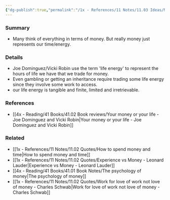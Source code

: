 ```yaml
---
{"dg-publish":true,"permalink":"/1x - References/11 Notes/11.03 Ideas/Measure your life in energy not in money/","title":"Measure your life in energy not in money","noteIcon":""}
---
```



### Summary
- Many think of everything in terms of money. But really money just represents our time/energy.

### Details
- Joe Dominguez/Vicki Robin use the term 'life energy' to represent the hours of life we have that we trade for money.
- Even gambling or getting an inheritance require trading some life energy since they involve some work to access.
- our life energy is tangible and finite, limited and irretrievable.

### References
- [[4x - Reading/41 Books/41.02 Book reviews/Your money or your life - Joe Dominguez and Vicki Robin\|Your money or your life - Joe Dominguez and Vicki Robin]]

### Related
- [[1x - References/11 Notes/11.02 Quotes/How to spend money and time\|How to spend money and time]]
- [[1x - References/11 Notes/11.02 Quotes/Experience vs Money - Leonard Lauder\|Experience vs Money - Leonard Lauder]]
- [[4x - Reading/41 Books/41.01 Book Notes/The psychology of money\|The psychology of money]]
- [[1x - References/11 Notes/11.02 Quotes/Work for love of work not love of money - Charles Schwab\|Work for love of work not love of money - Charles Schwab]]